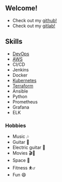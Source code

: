 ## Welcome!

- Check out my [github!](https://github.com/miltozz)
- Check out my [gitlab!](https://gitlab.com/miltozz)

## Skills
- [DevOps](https://en.wikipedia.org/wiki/DevOps)
- [AWS](https://aws.amazon.com/)
- CI/CD
- Jenkins
- Docker
- [Kubernetes](https://kubernetes.io/)
- [Terraform](https://www.terraform.io/)
- Ansible
- Python
- Prometheus
- Grafana
- ELK

### Hobbies
- Music 🎶
- Guitar 🎻
- Electric guitar 🎸
- Movies 🎬🍿
- Space 🚀
- Fitness ⛹️‍♂️
- Fun 😄

